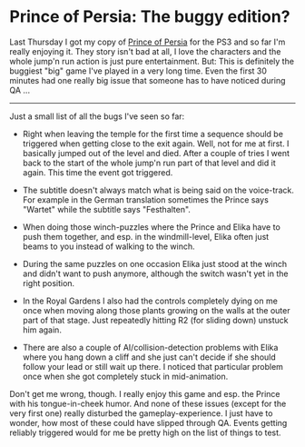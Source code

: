 # Prince of Persia: The buggy edition?

Last Thursday I got my copy of [Prince of Persia](http://www.giantbomb.com/prince-of-persia/61-20961/) for the PS3 and so far I'm really enjoying it. They story isn't bad at all, I love the characters and the whole jump'n run action is just pure entertainment. But: This is definitely the buggiest "big" game I've played in a very long time. Even the first 30 minutes had one really big issue that someone has to have noticed during QA ... 

-------------------------------

Just a small list of all the bugs I've seen so far:
    
* Right when leaving the temple for the first time a sequence
  should be triggered when getting close to the exit again. Well,
  not for me at first. I basically jumped out of the level and died. After a
  couple of tries I went back to the start of the whole jump'n run
  part of that level and did it again. This time the event got
  triggered.
  
* The subtitle doesn't always match what is being said on the voice-track.  
  For example in the German translation sometimes the Prince says "Wartet"
  while the subtitle says "Festhalten".
  
* When doing those winch-puzzles where the Prince and Elika have to push them
  together, and esp. in the windmill-level, Elika often just beams to you
  instead of walking to the winch. 
  
* During the same puzzles on one occasion Elika just stood at the winch and
  didn't want to push anymore, although the switch wasn't yet in the right
  position.
  
* In the Royal Gardens I also had the controls completely dying on me once 
  when moving along those plants growing on the walls at the outer part of 
  that stage. Just repeatedly hitting R2 (for sliding down) unstuck him again.
  
* There are also a couple of AI/collision-detection problems with Elika 
  where you hang down a cliff and she just can't decide if she should
  follow your lead or still wait up there. I noticed that particular problem
  once when she got completely stuck in mid-animation.

Don't get me wrong, though. I really enjoy this game and esp. the Prince with his tongue-in-cheek humor. And none of these issues (except for the very first one) really disturbed the gameplay-experience. I just have to wonder, how most of these could have slipped through QA. Events getting reliably triggered would for me be pretty high on the list of things to test.

